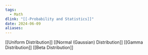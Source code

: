 ```yaml
---
tags:
  - Math
dlink: "[[-Probability and Statistics]]"
date: 2024-06-09
aliases:
---
```



[[Uniform Distribution]]
[[Normal (Gaussian) Distribution]]
[[Gamma Distribution]]
[[Beta Distribution]]
